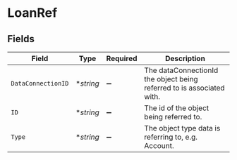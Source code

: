 # LoanRef


## Fields

| Field                                                                 | Type                                                                  | Required                                                              | Description                                                           |
| --------------------------------------------------------------------- | --------------------------------------------------------------------- | --------------------------------------------------------------------- | --------------------------------------------------------------------- |
| `DataConnectionID`                                                    | **string*                                                             | :heavy_minus_sign:                                                    | The dataConnectionId the object being referred to is associated with. |
| `ID`                                                                  | **string*                                                             | :heavy_minus_sign:                                                    | The id of the object being referred to.                               |
| `Type`                                                                | **string*                                                             | :heavy_minus_sign:                                                    | The object type data is referring to, e.g. Account.                   |